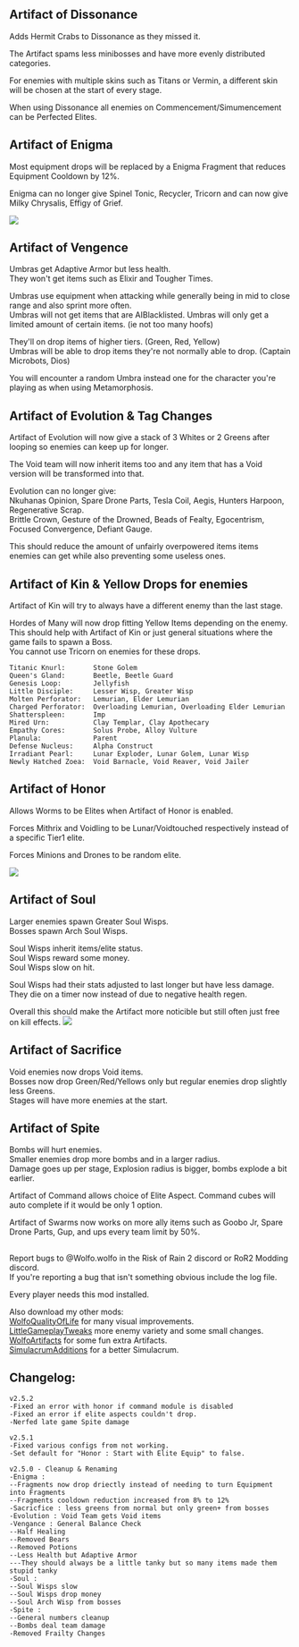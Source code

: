 ## Artifact of Dissonance
Adds Hermit Crabs to Dissonance as they missed it.

The Artifact spams less minibosses and have more evenly distributed categories.

For enemies with multiple skins such as Titans or Vermin, a different skin will be chosen at the start of every stage.

When using Dissonance all enemies on Commencement/Simumencement can be Perfected Elites. 


## Artifact of Enigma
Most equipment drops will be replaced by a Enigma Fragment that reduces Equipment Cooldown by 12%.

Enigma can no longer give Spinel Tonic, Recycler, Tricorn and can now give Milky Chrysalis, Effigy of Grief.

![](https://cdn.discordapp.com/attachments/743886063738683413/1188878596308205620/image.png?ex=659c2079&is=6589ab79&hm=74974ae7d59e0ce30f6108af1a7c8fa8d15f8154344844a5b569c7a20b31afc1&) 

## Artifact of Vengence
Umbras get Adaptive Armor but less health.\
They won't get items such as Elixir and Tougher Times.

Umbras use equipment when attacking while generally being in mid to close range and also sprint more often.\
Umbras will not get items that are AIBlacklisted.
Umbras will only get a limited amount of certain items. (ie not too many hoofs)

They'll on drop items of higher tiers. (Green, Red, Yellow)\
Umbras will be able to drop items they're not normally able to drop. (Captain Microbots, Dios)

You will encounter a random Umbra instead one for the character you're playing as when using Metamorphosis.

## Artifact of Evolution & Tag Changes
Artifact of Evolution will now give a stack of 3 Whites or 2 Greens after looping so enemies can keep up for longer.

The Void team will now inherit items too and any item that has a Void version will be transformed into that.

Evolution can no longer give:\
Nkuhanas Opinion, Spare Drone Parts, Tesla Coil, Aegis, Hunters Harpoon, Regenerative Scrap.\
Brittle Crown, Gesture of the Drowned, Beads of Fealty, Egocentrism, Focused Convergence, Defiant Gauge.

This should reduce the amount of unfairly overpowered items items enemies can get while also preventing some useless ones.



## Artifact of Kin & Yellow Drops for enemies
Artifact of Kin will try to always have a different enemy than the last stage.

Hordes of Many will now drop fitting Yellow Items depending on the enemy.\
This should help with Artifact of Kin or just general situations where the game fails to spawn a Boss.\
You cannot use Tricorn on enemies for these drops.
```
Titanic Knurl:       Stone Golem
Queen's Gland:       Beetle, Beetle Guard
Genesis Loop:        Jellyfish
Little Disciple:     Lesser Wisp, Greater Wisp
Molten Perforator:   Lemurian, Elder Lemurian
Charged Perforator:  Overloading Lemurian, Overloading Elder Lemurian
Shatterspleen:       Imp
Mired Urn:           Clay Templar, Clay Apothecary
Empathy Cores:       Solus Probe, Alloy Vulture
Planula:             Parent
Defense Nucleus:     Alpha Construct
Irradiant Pearl:     Lunar Exploder, Lunar Golem, Lunar Wisp
Newly Hatched Zoea:  Void Barnacle, Void Reaver, Void Jailer
```

## Artifact of Honor
Allows Worms to be Elites when Artifact of Honor is enabled. 

Forces Mithrix and Voidling to be Lunar/Voidtouched respectively instead of a specific Tier1 elite.

Forces Minions and Drones to be random elite.

![](https://cdn.discordapp.com/attachments/743886063738683413/1188877461241479289/image.png?ex=659c1f6b&is=6589aa6b&hm=3f01891a2d4d124e8837777c6d8f0dbfb26b550cfbe96a631a9ed1038bf0a3f8&) 



## Artifact of Soul
Larger enemies spawn Greater Soul Wisps.\
Bosses spawn Arch Soul Wisps.

Soul Wisps inherit items/elite status.\
Soul Wisps reward some money.\
Soul Wisps slow on hit.

Soul Wisps had their stats adjusted to last longer but have less damage.\
They die on a timer now instead of due to negative health regen.

Overall this should make the Artifact more noticible but still often just free on kill effects.
![](https://cdn.discordapp.com/attachments/743886063738683413/953202390474051654/unknown.png) 

## Artifact of Sacrifice
Void enemies now drops Void items.\
Bosses now drop Green/Red/Yellows only but regular enemies drop slightly less Greens.\
Stages will have more enemies at the start.

## Artifact of Spite
Bombs will hurt enemies.\
Smaller enemies drop more bombs and in a larger radius.\
Damage goes up per stage, Explosion radius is bigger, bombs explode a bit earlier.

Artifact of Command allows choice of Elite Aspect. Command cubes will auto complete if it would be only 1 option.

Artifact of Swarms now works on more ally items such as Goobo Jr, Spare Drone Parts, Gup, and ups every team limit by 50%.




##
Report bugs to @Wolfo.wolfo in the Risk of Rain 2 discord or RoR2 Modding discord.\
If you're reporting a bug that isn't something obvious include the log file.

Every player needs this mod installed.

Also download my other mods:\
[WolfoQualityOfLife](https://thunderstore.io/package/Wolfo/WolfoQualityOfLife/) for many visual improvements.\
[LittleGameplayTweaks](https://thunderstore.io/package/Wolfo/LittleGameplayTweaks/) more enemy variety and some small changes.
[WolfoArtifacts](https://thunderstore.io/package/Wolfo/WolfoArtifacts) for some fun extra Artifacts.  
[SimulacrumAdditions](https://thunderstore.io/package/Wolfo/SimulacrumAdditions) for a better Simulacrum.  



## Changelog:
```
v2.5.2
-Fixed an error with honor if command module is disabled
-Fixed an error if elite aspects couldn't drop.
-Nerfed late game Spite damage

v2.5.1  
-Fixed various configs from not working.  
-Set default for "Honor : Start with Elite Equip" to false.  
  
v2.5.0 - Cleanup & Renaming  
-Enigma :  
--Fragments now drop driectly instead of needing to turn Equipment into Fragments  
--Fragments cooldown reduction increased from 8% to 12%
-Sacricfice : less greens from normal but only green+ from bosses  
-Evolution : Void Team gets Void items  
-Vengance : General Balance Check  
--Half Healing  
--Removed Bears  
--Removed Potions  
--Less Health but Adaptive Armor  
---They should always be a little tanky but so many items made them stupid tanky  
-Soul :  
--Soul Wisps slow  
--Soul Wisps drop money  
--Soul Arch Wisp from bosses  
-Spite :  
--General numbers cleanup  
--Bombs deal team damage  
-Removed Frailty Changes 